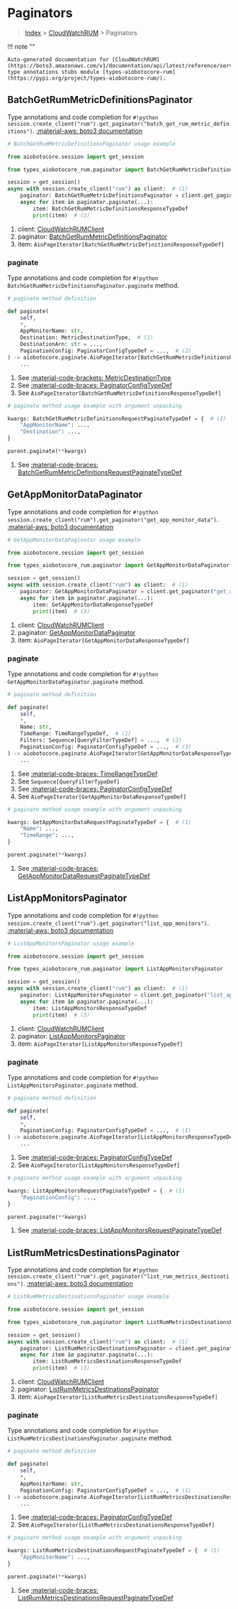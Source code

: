 # Paginators

> [Index](../README.md) > [CloudWatchRUM](./README.md) > Paginators

!!! note ""

    Auto-generated documentation for [CloudWatchRUM](https://boto3.amazonaws.com/v1/documentation/api/latest/reference/services/rum.html#cloudwatchrum)
    type annotations stubs module [types-aiobotocore-rum](https://pypi.org/project/types-aiobotocore-rum/).

## BatchGetRumMetricDefinitionsPaginator

Type annotations and code completion for `#!python session.create_client("rum").get_paginator("batch_get_rum_metric_definitions")`.
[:material-aws: boto3 documentation](https://boto3.amazonaws.com/v1/documentation/api/latest/reference/services/rum/paginator/BatchGetRumMetricDefinitions.html#CloudWatchRUM.Paginator.BatchGetRumMetricDefinitions)

```python
# BatchGetRumMetricDefinitionsPaginator usage example

from aiobotocore.session import get_session

from types_aiobotocore_rum.paginator import BatchGetRumMetricDefinitionsPaginator

session = get_session()
async with session.create_client("rum") as client:  # (1)
    paginator: BatchGetRumMetricDefinitionsPaginator = client.get_paginator("batch_get_rum_metric_definitions")  # (2)
    async for item in paginator.paginate(...):
        item: BatchGetRumMetricDefinitionsResponseTypeDef
        print(item)  # (3)
```

1. client: [CloudWatchRUMClient](./client.md)
2. paginator: [BatchGetRumMetricDefinitionsPaginator](./paginators.md#batchgetrummetricdefinitionspaginator)
3. item: `AioPageIterator[BatchGetRumMetricDefinitionsResponseTypeDef]`


### paginate

Type annotations and code completion for `#!python BatchGetRumMetricDefinitionsPaginator.paginate` method.

```python
# paginate method definition

def paginate(
    self,
    *,
    AppMonitorName: str,
    Destination: MetricDestinationType,  # (1)
    DestinationArn: str = ...,
    PaginationConfig: PaginatorConfigTypeDef = ...,  # (2)
) -> aiobotocore.paginate.AioPageIterator[BatchGetRumMetricDefinitionsResponseTypeDef]:  # (3)
    ...
```

1. See [:material-code-brackets: MetricDestinationType](./literals.md#metricdestinationtype)
2. See [:material-code-braces: PaginatorConfigTypeDef](./type_defs.md#paginatorconfigtypedef)
3. See `AioPageIterator[BatchGetRumMetricDefinitionsResponseTypeDef]`


```python
# paginate method usage example with argument unpacking

kwargs: BatchGetRumMetricDefinitionsRequestPaginateTypeDef = {  # (1)
    "AppMonitorName": ...,
    "Destination": ...,
}

parent.paginate(**kwargs)
```

1. See [:material-code-braces: BatchGetRumMetricDefinitionsRequestPaginateTypeDef](./type_defs.md#batchgetrummetricdefinitionsrequestpaginatetypedef)
## GetAppMonitorDataPaginator

Type annotations and code completion for `#!python session.create_client("rum").get_paginator("get_app_monitor_data")`.
[:material-aws: boto3 documentation](https://boto3.amazonaws.com/v1/documentation/api/latest/reference/services/rum/paginator/GetAppMonitorData.html#CloudWatchRUM.Paginator.GetAppMonitorData)

```python
# GetAppMonitorDataPaginator usage example

from aiobotocore.session import get_session

from types_aiobotocore_rum.paginator import GetAppMonitorDataPaginator

session = get_session()
async with session.create_client("rum") as client:  # (1)
    paginator: GetAppMonitorDataPaginator = client.get_paginator("get_app_monitor_data")  # (2)
    async for item in paginator.paginate(...):
        item: GetAppMonitorDataResponseTypeDef
        print(item)  # (3)
```

1. client: [CloudWatchRUMClient](./client.md)
2. paginator: [GetAppMonitorDataPaginator](./paginators.md#getappmonitordatapaginator)
3. item: `AioPageIterator[GetAppMonitorDataResponseTypeDef]`


### paginate

Type annotations and code completion for `#!python GetAppMonitorDataPaginator.paginate` method.

```python
# paginate method definition

def paginate(
    self,
    *,
    Name: str,
    TimeRange: TimeRangeTypeDef,  # (1)
    Filters: Sequence[QueryFilterTypeDef] = ...,  # (2)
    PaginationConfig: PaginatorConfigTypeDef = ...,  # (3)
) -> aiobotocore.paginate.AioPageIterator[GetAppMonitorDataResponseTypeDef]:  # (4)
    ...
```

1. See [:material-code-braces: TimeRangeTypeDef](./type_defs.md#timerangetypedef)
2. See `Sequence[QueryFilterTypeDef]`
3. See [:material-code-braces: PaginatorConfigTypeDef](./type_defs.md#paginatorconfigtypedef)
4. See `AioPageIterator[GetAppMonitorDataResponseTypeDef]`


```python
# paginate method usage example with argument unpacking

kwargs: GetAppMonitorDataRequestPaginateTypeDef = {  # (1)
    "Name": ...,
    "TimeRange": ...,
}

parent.paginate(**kwargs)
```

1. See [:material-code-braces: GetAppMonitorDataRequestPaginateTypeDef](./type_defs.md#getappmonitordatarequestpaginatetypedef)
## ListAppMonitorsPaginator

Type annotations and code completion for `#!python session.create_client("rum").get_paginator("list_app_monitors")`.
[:material-aws: boto3 documentation](https://boto3.amazonaws.com/v1/documentation/api/latest/reference/services/rum/paginator/ListAppMonitors.html#CloudWatchRUM.Paginator.ListAppMonitors)

```python
# ListAppMonitorsPaginator usage example

from aiobotocore.session import get_session

from types_aiobotocore_rum.paginator import ListAppMonitorsPaginator

session = get_session()
async with session.create_client("rum") as client:  # (1)
    paginator: ListAppMonitorsPaginator = client.get_paginator("list_app_monitors")  # (2)
    async for item in paginator.paginate(...):
        item: ListAppMonitorsResponseTypeDef
        print(item)  # (3)
```

1. client: [CloudWatchRUMClient](./client.md)
2. paginator: [ListAppMonitorsPaginator](./paginators.md#listappmonitorspaginator)
3. item: `AioPageIterator[ListAppMonitorsResponseTypeDef]`


### paginate

Type annotations and code completion for `#!python ListAppMonitorsPaginator.paginate` method.

```python
# paginate method definition

def paginate(
    self,
    *,
    PaginationConfig: PaginatorConfigTypeDef = ...,  # (1)
) -> aiobotocore.paginate.AioPageIterator[ListAppMonitorsResponseTypeDef]:  # (2)
    ...
```

1. See [:material-code-braces: PaginatorConfigTypeDef](./type_defs.md#paginatorconfigtypedef)
2. See `AioPageIterator[ListAppMonitorsResponseTypeDef]`


```python
# paginate method usage example with argument unpacking

kwargs: ListAppMonitorsRequestPaginateTypeDef = {  # (1)
    "PaginationConfig": ...,
}

parent.paginate(**kwargs)
```

1. See [:material-code-braces: ListAppMonitorsRequestPaginateTypeDef](./type_defs.md#listappmonitorsrequestpaginatetypedef)
## ListRumMetricsDestinationsPaginator

Type annotations and code completion for `#!python session.create_client("rum").get_paginator("list_rum_metrics_destinations")`.
[:material-aws: boto3 documentation](https://boto3.amazonaws.com/v1/documentation/api/latest/reference/services/rum/paginator/ListRumMetricsDestinations.html#CloudWatchRUM.Paginator.ListRumMetricsDestinations)

```python
# ListRumMetricsDestinationsPaginator usage example

from aiobotocore.session import get_session

from types_aiobotocore_rum.paginator import ListRumMetricsDestinationsPaginator

session = get_session()
async with session.create_client("rum") as client:  # (1)
    paginator: ListRumMetricsDestinationsPaginator = client.get_paginator("list_rum_metrics_destinations")  # (2)
    async for item in paginator.paginate(...):
        item: ListRumMetricsDestinationsResponseTypeDef
        print(item)  # (3)
```

1. client: [CloudWatchRUMClient](./client.md)
2. paginator: [ListRumMetricsDestinationsPaginator](./paginators.md#listrummetricsdestinationspaginator)
3. item: `AioPageIterator[ListRumMetricsDestinationsResponseTypeDef]`


### paginate

Type annotations and code completion for `#!python ListRumMetricsDestinationsPaginator.paginate` method.

```python
# paginate method definition

def paginate(
    self,
    *,
    AppMonitorName: str,
    PaginationConfig: PaginatorConfigTypeDef = ...,  # (1)
) -> aiobotocore.paginate.AioPageIterator[ListRumMetricsDestinationsResponseTypeDef]:  # (2)
    ...
```

1. See [:material-code-braces: PaginatorConfigTypeDef](./type_defs.md#paginatorconfigtypedef)
2. See `AioPageIterator[ListRumMetricsDestinationsResponseTypeDef]`


```python
# paginate method usage example with argument unpacking

kwargs: ListRumMetricsDestinationsRequestPaginateTypeDef = {  # (1)
    "AppMonitorName": ...,
}

parent.paginate(**kwargs)
```

1. See [:material-code-braces: ListRumMetricsDestinationsRequestPaginateTypeDef](./type_defs.md#listrummetricsdestinationsrequestpaginatetypedef)

